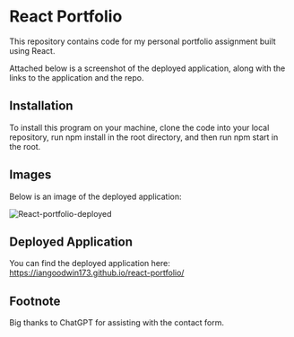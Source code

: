 # React Portfolio

This repository contains code for my personal portfolio assignment built using React. 

Attached below is a screenshot of the deployed application, along with the links to the application and the repo.

## Installation

To install this program on your machine, clone the code into your local repository, run npm install in the root directory, and then run npm start in the root.

## Images

Below is an image of the deployed application:


![React-portfolio-deployed](https://github.com/iangoodwin173/react-portfolio/assets/122403641/357ec2f1-4133-4f7b-b521-2f105de711f5)

## Deployed Application

You can find the deployed application here: https://iangoodwin173.github.io/react-portfolio/


## Footnote
Big thanks to ChatGPT for assisting with the contact form.

